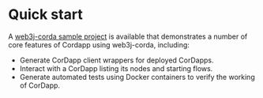 Quick start
===========

A [web3j-corda sample project](https://gitlab.com/web3j/corda-samples) is available that demonstrates a number of core features of Cordapp using web3j-corda, including:

* Generate CorDapp client wrappers for deployed CorDapps.
* Interact with a CorDapp listing its nodes and starting flows.
* Generate automated tests using Docker containers to verify the working of CorDapp. 
